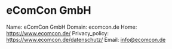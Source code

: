 
# eComCon GmbH

Name: eComCon GmbH
Domain: ecomcon.de
Home: https://www.ecomcon.de/
Privacy_policy: https://www.ecomcon.de/datenschutz/
Email: info@ecomcon.de
